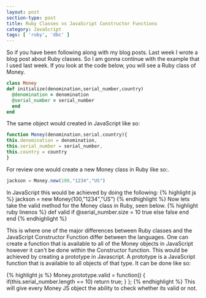 ```yaml
---
layout: post
section-type: post
title: Ruby Classes vs JavaScript Constructor Functions
category: JavaScript
tags: [ 'ruby', 'dbc' ]
---
```

So if you have been following along with my blog posts. Last week I wrote a blog post about Ruby classes. So I am gonna continue with the example that I used last week. If you look at the code below, you will see a Ruby class of Money.

```ruby
class Money
def initialize(denomination,serial_number,country)
  @denomination = denomination
  @serial_number = serial_number
  end
end
```

The same object would created in JavaScript like so:


```js
function Money(denomination,serial,country){
this.denomination = denomination,
this.serial_number = serial_number,
this.country = country
}
```

For review one would create a new Money class in Ruby like so:.

 ```js
jackson = Money.new(100,"1234","US")
```
In JavaScript this would be achieved by doing the following:
{% highlight js %}
jackson = new Money(100,"1234","US")
{% endhighlight %}
Now lets take the valid method for the Money class in Ruby, seen below.
{% highlight ruby linenos %}
    def valid
        if @serial_number.size = 10
            true
        else
            false
        end
    end
 {% endhighlight %}

  This is where one of the major differences between Ruby classes and the JavaScript Constructor Function differ between the languages. One can create a function that is available to all of the Money objects in JavaScript however it can't be done within the Constructor function. This would be achieved by creating a prototype in Javascript. A prototype is a JavaScript function that is available to all objects of that type. It can be done like so:

  {% highlight js %}
  Money.prototype.valid = function() {
      if(this.serial_number.length == 10)
          return true;
      }
  };
  {% endhighlight %}
  This will give every Money JS object the ability to check whether its valid or not.
